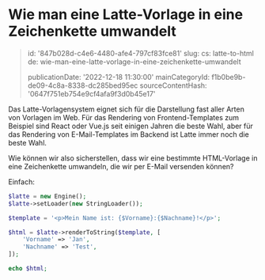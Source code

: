 Wie man eine Latte-Vorlage in eine Zeichenkette umwandelt
=========================================================

> id: '847b028d-c4e6-4480-afe4-797cf83fce81'
> slug:
> 	cs: latte-to-html
> 	de: wie-man-eine-latte-vorlage-in-eine-zeichenkette-umwandelt
> 
> publicationDate: '2022-12-18 11:30:00'
> mainCategoryId: f1b0be9b-de09-4c8a-8338-dc285bed95ec
> sourceContentHash: '0647f751eb754e9cf4afa9f3d0b45e17'

Das Latte-Vorlagensystem eignet sich für die Darstellung fast aller Arten von Vorlagen im Web. Für das Rendering von Frontend-Templates zum Beispiel sind React oder Vue.js seit einigen Jahren die beste Wahl, aber für das Rendering von E-Mail-Templates im Backend ist Latte immer noch die beste Wahl.

Wie können wir also sicherstellen, dass wir eine bestimmte HTML-Vorlage in eine Zeichenkette umwandeln, die wir per E-Mail versenden können?

Einfach:

```php
$latte = new Engine();
$latte->setLoader(new StringLoader());

$template = '<p>Mein Name ist: {$Vorname}:{$Nachname}!</p>';

$html = $latte->renderToString($template, [
	'Vorname' => 'Jan',
	'Nachname' => 'Test',
]);

echo $html;
```
